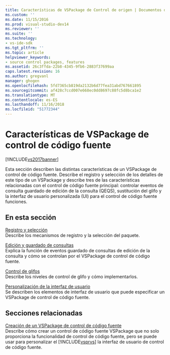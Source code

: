```yaml
---
title: Características de VSPackage de Control de origen | Documentos de Microsoft
ms.custom: ''
ms.date: 11/15/2016
ms.prod: visual-studio-dev14
ms.reviewer: ''
ms.suite: ''
ms.technology:
- vs-ide-sdk
ms.tgt_pltfrm: ''
ms.topic: article
helpviewer_keywords:
- source control packages, features
ms.assetid: 26c3ffda-22b8-4345-9fb6-2883f37699aa
caps.latest.revision: 16
ms.author: gregvanl
manager: ghogen
ms.openlocfilehash: 5fd7365cb819da2132b6d77fea31abd767661895
ms.sourcegitcommit: af428c7ccd007e668ec0dd8697c88fc5d8bca1e2
ms.translationtype: MT
ms.contentlocale: es-ES
ms.lasthandoff: 11/16/2018
ms.locfileid: "51772344"
---
```

# <a name="source-control-vspackage-features"></a>Características de VSPackage de control de código fuente
[!INCLUDE[vs2017banner](../../includes/vs2017banner.md)]

Esta sección describen las distintas características de un VSPackage de control de código fuente. Describe el registro y selección de los detalles de este tipo de un VSPackage y describe tres de las características relacionadas con el control de código fuente principal: controlar eventos de consulta guardado de edición de la consulta (QEQS), sustitución del glifo y la interfaz de usuario personalizada (UI) para el control de código fuente funciones.  
  
## <a name="in-this-section"></a>En esta sección  
 [Registro y selección](../../extensibility/internals/registration-and-selection-source-control-vspackage.md)  
 Describe los mecanismos de registro y la selección del paquete.  
  
 [Edición y guardado de consultas](../../extensibility/internals/query-edit-query-save-source-control-vspackage.md)  
 Explica la función de eventos guardado de consultas de edición de la consulta y cómo se controlan por el VSPackage de control de código fuente.  
  
 [Control de glifos](../../extensibility/internals/glyph-control-source-control-vspackage.md)  
 Describe los niveles de control de glifo y cómo implementarlos.  
  
 [Personalización de la interfaz de usuario](../../extensibility/internals/custom-user-interface-source-control-vspackage.md)  
 Se describen los elementos de interfaz de usuario que puede especificar un VSPackage de control de código fuente.  
  
## <a name="related-sections"></a>Secciones relacionadas  
 [Creación de un VSPackage de control de código fuente](../../extensibility/internals/creating-a-source-control-vspackage.md)  
 Describe cómo crear un control de código fuente VSPackage que no solo proporciona la funcionalidad de control de código fuente, pero se puede usar para personalizar el [!INCLUDE[vsprvs](../../includes/vsprvs-md.md)] la interfaz de usuario de control de código fuente.

